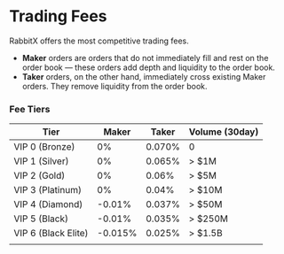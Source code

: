 # Trading Fees

RabbitX offers the most competitive trading fees.

* **Maker** orders are orders that do not immediately fill and rest on the order book — these orders add depth and liquidity to the order book.
* **Taker** orders, on the other hand, immediately cross existing Maker orders. They remove liquidity from the order book.

### Fee Tiers

| Tier                | Maker   | Taker  | Volume (30day) |
| ------------------- | ------- | ------ | -------------- |
| VIP 0 (Bronze)      | 0%      | 0.070% | 0              |
| VIP 1 (Silver)      | 0%      | 0.065% | > $1M          |
| VIP 2 (Gold)        | 0%      | 0.06%  | > $5M          |
| VIP 3 (Platinum)    | 0%      | 0.04%  | > $10M         |
| VIP 4 (Diamond)     | -0.01%  | 0.037% | > $50M         |
| VIP 5 (Black)       | -0.01%  | 0.035% | > $250M        |
| VIP 6 (Black Elite) | -0.015% | 0.025% | > $1.5B        |
|                     |         |        |                |

